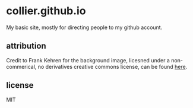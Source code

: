 # collier.github.io

My basic site, mostly for directing people to my github account.

## attribution

Credit to Frank Kehren for the background image, licesned under a non-commerical, no derivatives creative commons license, can be found [here](https://flic.kr/p/dgW8Pm).

## license

MIT
